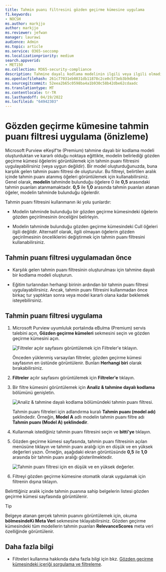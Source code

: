```yaml
---
title: Tahmin puanı filtresini gözden geçirme kümesine uygulama
f1.keywords:
- NOCSH
ms.author: markjjo
author: markjjo
ms.reviewer: jefwan
manager: laurawi
audience: Admin
ms.topic: article
ms.service: O365-seccomp
ms.localizationpriority: medium
search.appverid:
- MET150
ms.collection: M365-security-compliance
description: Tahmine dayalı kodlama modelinin ilgili veya ilgili olmadığı tahmin edilen öğeleri görüntülemek için tahmin puanı filtresi kullanın.
ms.openlocfilehash: 261c77031eb0831db11878c2ce0c573eb3b9db6e
ms.sourcegitcommit: 52eea2b65c0598ba4a1b930c58b42dbe62cdaadc
ms.translationtype: MT
ms.contentlocale: tr-TR
ms.lasthandoff: 04/19/2022
ms.locfileid: "64942303"
---
```

# <a name="apply-a-prediction-score-filter-to-a-review-set-preview"></a>Gözden geçirme kümesine tahmin puanı filtresi uygulama (önizleme)

Microsoft Purview eKeşif'te (Premium) tahmine dayalı bir kodlama modeli oluşturduktan ve kararlı olduğu noktaya eğittikte, modelin belirlediği gözden geçirme kümesi öğelerini görüntülemek için tahmin puanı filtresini uygulayabilirsiniz (veya uygun değildir). Bir model oluşturduğunuzda, buna karşılık gelen tahmin puanı filtresi de oluşturulur. Bu filtreyi, belirtilen aralık içinde tahmin puanı atanmış öğeleri görüntülemek için kullanabilirsiniz. Genel olarak, **modelin** tahminde bulunduğu öğelere 0 ile **0,5** arasındaki tahmin puanları atanmamaktadır. **0,5** ile **1,0** arasında tahmin puanları atanan öğeler, modelin tahminde bulunduğu öğelerdir.

Tahmin puanı filtresini kullanmanın iki yolu şunlardır:

- Modelin tahminde bulunduğu bir gözden geçirme kümesindeki öğelerin gözden geçirilmesinin önceliğini belirleyin.

- Modelin tahminde bulunduğu gözden geçirme kümesindeki Cull öğeleri ilgili değildir. Alternatif olarak, ilgili olmayan öğelerin gözden geçirilmesinin önceliklerini değiştirmek için tahmin puanı filtresini kullanabilirsiniz.

## <a name="before-you-apply-a-prediction-score-filter"></a>Tahmin puanı filtresi uygulamadan önce

- Karşılık gelen tahmin puanı filtresinin oluşturulması için tahmine dayalı bir kodlama modeli oluşturun.

- Eğitim turlarından herhangi birinin ardından bir tahmin puanı filtresi uygulayabilirsiniz. Ancak, tahmin puanı filtresini kullanmadan önce birkaç tur yaptıktan sonra veya model kararlı olana kadar beklemek isteyebilirsiniz.

## <a name="apply-a-prediction-score-filter"></a>Tahmin puanı filtresi uygulama

1. Microsoft Purview uyumluluk portalında eBulma (Premium) servis talebini açın, **Gözden geçirme kümeleri** sekmesini seçin ve gözden geçirme kümesini açın.

   ![Filtreler açılır sayfasını görüntülemek için Filtreler'e tıklayın.](..\media\PredictionScoreFilter0.png)   

   Önceden yüklenmiş varsayılan filtreler, gözden geçirme kümesi sayfasının en üstünde görüntülenir. Bunları **Herhangi biri** olarak bırakabilirsiniz.

2. **Filtreler** açılır sayfasını görüntülemek için **Filtreler'e** tıklayın.

3. Bir filtre kümesini görüntülemek için **Analiz & tahmine dayalı kodlama** bölümünü genişletin.

      ![Analiz & tahmine dayalı kodlama bölümündeki tahmin puanı filtresi.](..\media\PredictionScoreFilter1.png)

   Tahmin puanı filtreleri için adlandırma kuralı **Tahmin puanı (model adı)** şeklindedir. Örneğin, **Model A** adlı modelin tahmin puanı filtre adı **Tahmin puanı (Model A) şeklindedir**.

4. Kullanmak istediğiniz tahmin puanı filtresini seçin ve **bitti'ye** tıklayın.

5. Gözden geçirme kümesi sayfasında, tahmin puanı filtresinin açılan menüsüne tıklayın ve tahmin puanı aralığı için en düşük ve en yüksek değerleri yazın. Örneğin, aşağıdaki ekran görüntüsünde **0,5** ile **1,0** arasında bir tahmin puanı aralığı gösterilmektedir.

   ![Tahmin puanı filtresi için en düşük ve en yüksek değerler.](..\media\PredictionScoreFilter2.png)

6. Filtreyi gözden geçirme kümesine otomatik olarak uygulamak için filtrenin dışına tıklayın.

  Belirttiğiniz aralık içinde tahmin puanına sahip belgelerin listesi gözden geçirme kümesi sayfasında görüntülenir. 

  > [!TIP]
  > Belgeye atanan gerçek tahmin puanını görüntülemek için, okuma **bölmesindeKi Meta Veri** sekmesine tıklayabilirsiniz. Gözden geçirme kümesindeki tüm modellerin tahmin puanları **RelevanceScores** meta veri özelliğinde görüntülenir.

## <a name="more-information"></a>Daha fazla bilgi

- Filtreleri kullanma hakkında daha fazla bilgi için bkz. [Gözden geçirme kümesindeki içeriği sorgulama ve filtreleme](review-set-search.md).
